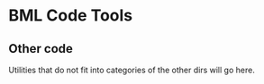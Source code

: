 BML Code Tools
===============

Other code
---------

Utilities that do not fit into categories of the other dirs will go here.